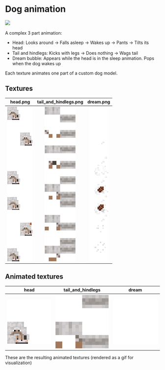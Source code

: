 # Dog animation
<img src="dog.gif" width="400" style="image-rendering: pixelated; image-rendering: -moz-crisp-edges; image-rendering: crisp-edges;"/>

A complex 3 part animation:
- Head: Looks around -> Falls asleep -> Wakes up -> Pants -> Tilts its head
- Tail and hindlegs: Kicks with legs -> Does nothing -> Wags tail
- Dream bubble: Appears while the head is in the sleep animation. Pops when the dog wakes up

Each texture animates one part of a custom dog model.

## Textures
<table>
  <tr>
    <th>head.png</th>
    <th>tail_and_hindlegs.png</th>
    <th>dream.png</th>
  </tr>
  <tr>
    <th><img src="head.png" height="500" style="image-rendering: pixelated; image-rendering: -moz-crisp-edges; image-rendering: crisp-edges;"/></th>
    <th><img src="tail_and_hindlegs.png" height="500" style="image-rendering: pixelated; image-rendering: -moz-crisp-edges; image-rendering: crisp-edges;"/></th>
    <th><img src="dream.png" height="500" style="image-rendering: pixelated; image-rendering: -moz-crisp-edges; image-rendering: crisp-edges;"/></th>
  </tr>
</table>

## Animated textures
<table>
  <tr>
    <th>head</th>
    <th>tail_and_hindlegs</th>
    <th>dream</th>
  </tr>
  <tr>
    <th><img src="head.gif" width="200" style="image-rendering: pixelated; image-rendering: -moz-crisp-edges; image-rendering: crisp-edges;"/></th>
    <th><img src="tail_and_hindlegs.gif" width="200" style="image-rendering: pixelated; image-rendering: -moz-crisp-edges; image-rendering: crisp-edges;"/></th>
    <th><img src="dream.gif" width="200" style="image-rendering: pixelated; image-rendering: -moz-crisp-edges; image-rendering: crisp-edges;"/></th>
  </tr>
</table>

These are the resulting animated textures (rendered as a gif for visualization)
